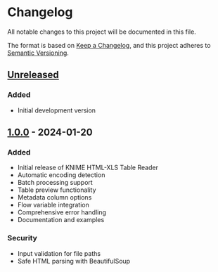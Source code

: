 # Changelog

All notable changes to this project will be documented in this file.

The format is based on [Keep a Changelog](https://keepachangelog.com/en/1.0.0/),
and this project adheres to [Semantic Versioning](https://semver.org/spec/v2.0.0.html).

## [Unreleased]

### Added
- Initial development version

## [1.0.0] - 2024-01-20

### Added
- Initial release of KNIME HTML-XLS Table Reader
- Automatic encoding detection
- Batch processing support
- Table preview functionality
- Metadata column options
- Flow variable integration
- Comprehensive error handling
- Documentation and examples

### Security
- Input validation for file paths
- Safe HTML parsing with BeautifulSoup

[Unreleased]: https://github.com/yourusername/knime-html-xls-reader/compare/v1.0.0...HEAD
[1.0.0]: https://github.com/yourusername/knime-html-xls-reader/releases/tag/v1.0.0
